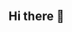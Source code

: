 ## Hi there 👋

<!--
**ElisTruck/ElisTruck** is a ✨ _special_ ✨ repository because its `README.md` (this file) appears on your GitHub profile.

Here are some ideas to get you started:


![](![image](https://github.com/ElisTruck/ElisTruck/assets/168608330/24754880-0caf-4f07-b5a6-8ea55d8752c6)
